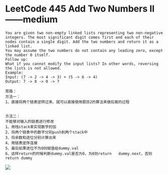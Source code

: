 # LeetCode 445 Add Two Numbers II——medium


```
You are given two non-empty linked lists representing two non-negative integers. The most significant digit comes first and each of their nodes contain a single digit. Add the two numbers and return it as a linked list.
You may assume the two numbers do not contain any leading zero, except the number 0 itself.
Follow up:
What if you cannot modify the input lists? In other words, reversing the lists is not allowed.
Example:
Input: (7 -> 2 -> 4 -> 3) + (5 -> 6 -> 4)
Output: 7 -> 8 -> 0 -> 7
```


```
思路：
方法一：
1、直接将两个链表逆转过来、就可以直接使用题目2的算法来做后面的过程


方法二：
不能够对输入的链表进行修改
1、用栈stack来实现数字的加
2、将两个链表中的数字分别push到两个stack中
3、将余数和进位分别计算出来
4、用链表逆序连接
5、最后如果进位不为0则赋值给dummy.val
6、这样return的时候判断dummy.val是否为0，为0则return   dummy.next，否则return dummy
```
![](https://github.com/only-you/interview/blob/master/picture/445.png)
